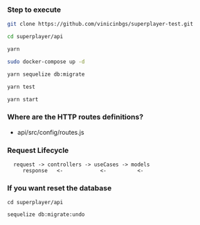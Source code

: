 ### Step to execute

```bash
git clone https://github.com/vinicinbgs/superplayer-test.git

cd superplayer/api

yarn

sudo docker-compose up -d

yarn sequelize db:migrate

yarn test

yarn start
```

### Where are the HTTP routes definitions?
- api/src/config/routes.js


### Request Lifecycle
```
  request -> controllers -> useCases -> models
     response   <-            <-          <-
```

### If you want reset the database
```
cd superplayer/api

sequelize db:migrate:undo
```
